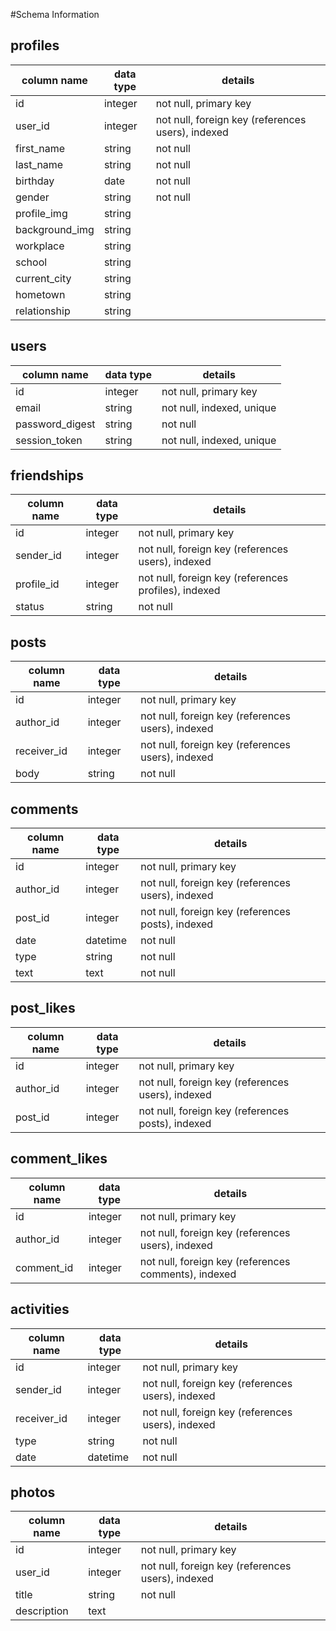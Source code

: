 #Schema Information

## profiles
column name    | data type | details
---------------|-----------|--------------------------------------------------
id             | integer   | not null, primary key
user_id        | integer   | not null, foreign key (references users), indexed
first_name     | string    | not null
last_name      | string    | not null
birthday       | date      | not null
gender         | string    | not null
profile_img    | string    |
background_img | string    |
workplace      | string    |
school         | string    |
current_city   | string    |
hometown       | string    |
relationship   | string    |

## users
column name    | data type | details
---------------|-----------|--------------------------------------------------
id             | integer   | not null, primary key
email          | string    | not null, indexed, unique
password_digest| string    | not null
session_token  | string    | not null, indexed, unique

## friendships
column name    | data type | details
---------------|-----------|--------------------------------------------------
id             | integer   | not null, primary key
sender_id      | integer   | not null, foreign key (references users), indexed
profile_id     | integer   | not null, foreign key (references profiles), indexed
status         | string    | not null

## posts
column name    | data type | details
---------------|-----------|--------------------------------------------------
id             | integer   | not null, primary key
author_id      | integer   | not null, foreign key (references users), indexed
receiver_id    | integer   | not null, foreign key (references users), indexed
body           | string    | not null

## comments
column name    | data type | details
---------------|-----------|--------------------------------------------------
id             | integer   | not null, primary key
author_id      | integer   | not null, foreign key (references users), indexed
post_id        | integer   | not null, foreign key (references posts), indexed
date           | datetime  | not null
type           | string    | not null
text           | text      | not null

## post_likes
column name    | data type | details
---------------|-----------|--------------------------------------------------
id             | integer   | not null, primary key
author_id      | integer   | not null, foreign key (references users), indexed
post_id        | integer   | not null, foreign key (references posts), indexed

## comment_likes
column name    | data type | details
---------------|-----------|--------------------------------------------------
id             | integer   | not null, primary key
author_id      | integer   | not null, foreign key (references users), indexed
comment_id     | integer   | not null, foreign key (references comments), indexed

## activities
column name    | data type | details
---------------|-----------|--------------------------------------------------
id             | integer   | not null, primary key
sender_id      | integer   | not null, foreign key (references users), indexed
receiver_id    | integer   | not null, foreign key (references users), indexed
type           | string    | not null
date           | datetime  | not null

## photos
column name    | data type | details
---------------|-----------|--------------------------------------------------
id             | integer   | not null, primary key
user_id        | integer   | not null, foreign key (references users), indexed
title          | string    | not null
description    | text      |
